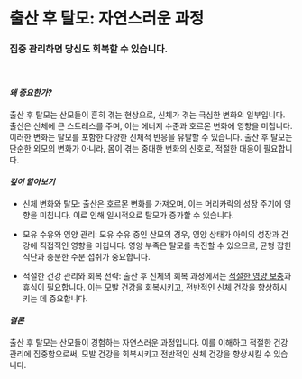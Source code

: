 
# 출산 후 탈모: 자연스러운 과정

### 집중 관리하면 당신도 회복할 수 있습니다.   
　   
#### ***왜 중요한가?***     
출산 후 탈모는 산모들이 흔히 겪는 현상으로, 신체가 겪는 극심한 변화의 일부입니다. 출산은 신체에 큰 스트레스를 주며, 이는 에너지 수준과 호르몬 변화에 영향을 미칩니다. 이러한 변화는 탈모를 포함한 다양한 신체적 반응을 유발할 수 있습니다. 출산 후 탈모는 단순한 외모의 변화가 아니라, 몸이 겪는 중대한 변화의 신호로, 적절한 대응이 필요합니다. 

#### ***깊이 알아보기*** 

- 신체 변화와 탈모: 출산은 호르몬 변화를 가져오며, 이는 머리카락의 성장 주기에 영향을 미칩니다. 이로 인해 일시적으로 탈모가 증가할 수 있습니다. 

- 모유 수유와 영양 관리: 모유 수유 중인 산모의 경우, 영양 상태가 아이의 성장과 건강에 직접적인 영향을 미칩니다. 영양 부족은 탈모를 촉진할 수 있으므로, 균형 잡힌 식단과 충분한 수분 섭취가 중요합니다. 

- 적절한 건강 관리와 회복 전략: 출산 후 신체의 회복 과정에서는 [적절한 영양 보충](/m04/m0403/m040301/m04030102)과 휴식이 필요합니다. 이는 모발 건강을 회복시키고, 전반적인 신체 건강을 향상하시키는 데 중요합니다. 

#### ***결론***     
출산 후 탈모는 산모들이 경험하는 자연스러운 과정입니다. 이를 이해하고 적절한 건강 관리에 집중함으로써, 모발 건강을 회복시키고 전반적인 신체 건강을 향상시킬 수 있습니다.
<!--stackedit_data:
eyJoaXN0b3J5IjpbMzI3MTAyNDUxLC05NjYzNjUxN119
-->